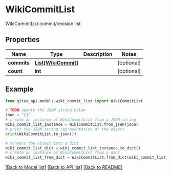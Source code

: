 # WikiCommitList

WikiCommitList commit/revision list

## Properties

Name | Type | Description | Notes
------------ | ------------- | ------------- | -------------
**commits** | [**List[WikiCommit]**](WikiCommit.md) |  | [optional] 
**count** | **int** |  | [optional] 

## Example

```python
from gitea_api.models.wiki_commit_list import WikiCommitList

# TODO update the JSON string below
json = "{}"
# create an instance of WikiCommitList from a JSON string
wiki_commit_list_instance = WikiCommitList.from_json(json)
# print the JSON string representation of the object
print(WikiCommitList.to_json())

# convert the object into a dict
wiki_commit_list_dict = wiki_commit_list_instance.to_dict()
# create an instance of WikiCommitList from a dict
wiki_commit_list_from_dict = WikiCommitList.from_dict(wiki_commit_list_dict)
```
[[Back to Model list]](../README.md#documentation-for-models) [[Back to API list]](../README.md#documentation-for-api-endpoints) [[Back to README]](../README.md)


